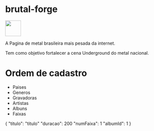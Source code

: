 # brutal-forge 
<img width="50" src="https://cdn-icons-png.flaticon.com/512/1065/1065119.png">

A Pagina de metal brasileira mais pesada da internet.

Tem como objetivo fortalecer a cena Underground do metal nacional.
# Ordem de cadastro
- Paises
- Generos
- Gravadoras
- Artistas
- Albuns
- Faixas

{
  "titulo": "titulo"
  "duracao": 200
  "numFaixa": 1
  "albumId": 1
}